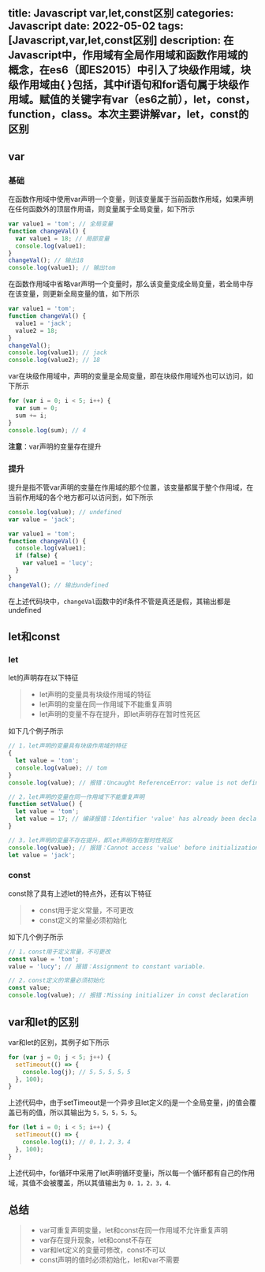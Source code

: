 title: Javascript var,let,const区别
categories: Javascript
date: 2022-05-02
tags: [Javascript,var,let,const区别]
description: 在Javascript中，作用域有全局作用域和函数作用域的概念，在es6（即ES2015）中引入了块级作用域，块级作用域由{ }包括，其中if语句和for语句属于块级作用域。赋值的关键字有var（es6之前），let，const，function，class。本次主要讲解var，let，const的区别
---
## var
### 基础
在函数作用域中使用var声明一个变量，则该变量属于当前函数作用域，如果声明在任何函数外的顶层作用语，则变量属于全局变量，如下所示
```javascript
var value1 = 'tom'; // 全局变量
function changeVal() {
  var value1 = 18; // 局部变量
  console.log(value1);
}
changeVal(); // 输出18
console.log(value1); // 输出tom
```

在函数作用域中省略var声明一个变量时，那么该变量变成全局变量，若全局中存在该变量，则更新全局变量的值，如下所示
```javascript
var value1 = 'tom';
function changeVal() {
  value1 = 'jack';
  value2 = 18;
}
changeVal();
console.log(value1); // jack
console.log(value2); // 18
```
var在块级作用域中，声明的变量是全局变量，即在块级作用域外也可以访问，如下所示
```javascript
for (var i = 0; i < 5; i++) {
  var sum = 0;
  sum += i;
}
console.log(sum); // 4
```
**注意**：var声明的变量存在提升

### 提升
提升是指不管var声明的变量在作用域的那个位置，该变量都属于整个作用域，在当前作用域的各个地方都可以访问到，如下所示
```javascript
console.log(value); // undefined
var value = 'jack';
```

```javascript
var value1 = 'tom';
function changeVal() {
  console.log(value1);
  if (false) {
    var value1 = 'lucy';
  }
}
changeVal(); // 输出undefined
```
在上述代码块中，`changeVal`函数中的if条件不管是真还是假，其输出都是undefined

## let和const
### let
let的声明存在以下特征
> * let声明的变量具有块级作用域的特征
> * let声明的变量在同一作用域下不能重复声明
> * let声明的变量不存在提升，即let声明存在暂时性死区

如下几个例子所示
```javascript
// 1，let声明的变量具有块级作用域的特征
{
  let value = 'tom';
  console.log(value); // tom
}
console.log(value); // 报错：Uncaught ReferenceError: value is not defined
```

```javascript
// 2，let声明的变量在同一作用域下不能重复声明
function setValue() {
  let value = 'tom';
  let value = 17; // 编译报错：Identifier 'value' has already been declared
}
```

```javascript
// 3，let声明的变量不存在提升，即let声明存在暂时性死区
console.log(value); // 报错：Cannot access 'value' before initialization
let value = 'jack';
```

### const
const除了具有上述let的特点外，还有以下特征
> * const用于定义常量，不可更改
> * const定义的常量必须初始化

如下几个例子所示
```javascript
// 1，const用于定义常量，不可更改
const value = 'tom';
value = 'lucy'; // 报错：Assignment to constant variable.
```

```javascript
// 2，const定义的常量必须初始化
const value;
console.log(value); // 报错：Missing initializer in const declaration 
```
## var和let的区别
var和let的区别，其例子如下所示
```javascript
for (var j = 0; j < 5; j++) {
  setTimeout(() => {
    console.log(j); // 5，5，5，5，5
  }, 100);
}
```
上述代码中，由于setTimeout是一个异步且let定义的j是一个全局变量，j的值会覆盖已有的值，所以其输出为 `5，5，5，5，5`。

```javascript
for (let i = 0; i < 5; i++) {
  setTimeout(() => {
    console.log(i); // 0，1，2，3，4
  }, 100);
}
```
上述代码中，for循环中采用了let声明循环变量i，所以每一个循环都有自己的作用域，其值不会被覆盖，所以其值输出为 `0，1，2，3，4`.
## 总结
> * var可重复声明变量，let和const在同一作用域不允许重复声明
> * var存在提升现象，let和const不存在
> * var和let定义的变量可修改，const不可以
> * const声明的值时必须初始化，let和var不需要
